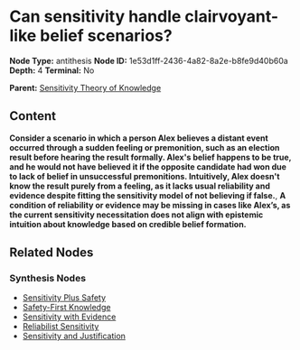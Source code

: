 # Can sensitivity handle clairvoyant-like belief scenarios?

**Node Type:** antithesis
**Node ID:** 1e53d1ff-2436-4a82-8a2e-b8fe9d40b60a
**Depth:** 4
**Terminal:** No

**Parent:** [Sensitivity Theory of Knowledge](sensitivity-theory-of-knowledge-synthesis-0a242532-dac7-4e26-becf-2c608ac75862.md)

## Content

**Consider a scenario in which a person Alex believes a distant event occurred through a sudden feeling or premonition, such as an election result before hearing the result formally. Alex's belief happens to be true, and he would not have believed it if the opposite candidate had won due to lack of belief in unsuccessful premonitions. Intuitively, Alex doesn't know the result purely from a feeling, as it lacks usual reliability and evidence despite fitting the sensitivity model of not believing if false.**, **A condition of reliability or evidence may be missing in cases like Alex’s, as the current sensitivity necessitation does not align with epistemic intuition about knowledge based on credible belief formation.**

## Related Nodes

### Synthesis Nodes

- [Sensitivity Plus Safety](sensitivity-plus-safety-synthesis-24eedcf5-e5a7-4b38-9954-83d731ed3e7d.md)
- [Safety-First Knowledge](safety-first-knowledge-synthesis-2d986e6b-0f46-415b-9f72-750623ac290a.md)
- [Sensitivity with Evidence](sensitivity-with-evidence-synthesis-4f2e729a-74c2-48f3-8530-96bc790e0152.md)
- [Reliabilist Sensitivity](reliabilist-sensitivity-synthesis-3b22c2a9-d5c5-4a30-8d82-5cfddd52b0fd.md)
- [Sensitivity and Justification](sensitivity-and-justification-synthesis-c8d0ad05-0f7e-4d54-93ae-f0ee473f69f8.md)
